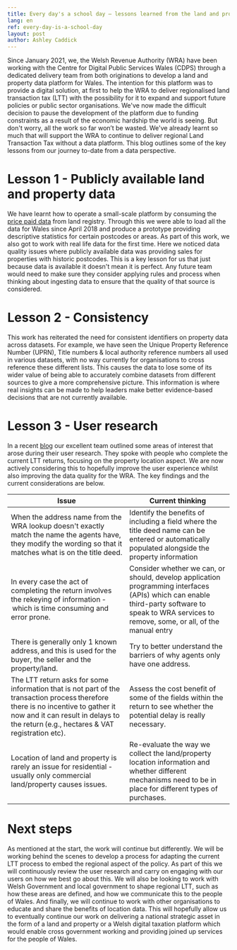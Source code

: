 ```yaml
---
title: Every day's a school day – lessons learned from the land and property platform
lang: en
ref: every-day-is-a-school-day
layout: post
author: Ashley Caddick
---
```


Since January 2021, we, the Welsh Revenue Authority (WRA) have been working with the Centre for Digital Public Services Wales (CDPS) through a dedicated delivery team from both originations to develop a land and property data platform for Wales. The intention for this platform was to provide a digital solution, at first to help the WRA to deliver regionalised land transaction tax (LTT) with the possibility for it to expand and support future policies or public sector organisations. We've now made the difficult decision to pause the development of the platform due to funding constraints as a result of the economic hardship the world is seeing. But don't worry, all the work so far won’t be wasted. We've already learnt so much that will support the WRA to continue to deliver regional Land Transaction Tax without a data platform. This blog outlines some of the key lessons from our journey to-date from a data perspective.

# Lesson 1 - Publicly available land and property data

We have learnt how to operate a small-scale platform by consuming the [price paid data](https://landregistry.data.gov.uk/app/ppd) from land registry. Through this we were able to load all the data for Wales since April 2018 and produce a prototype providing descriptive statistics for certain postcodes or areas. As part of this work, we also got to work with real life data for the first time. Here we noticed data quality issues where publicly available data was providing sales for properties with historic postcodes.  This is a key lesson for us that just because data is available it doesn't mean it is perfect. Any future team would need to make sure they consider applying rules and process when thinking about ingesting data to ensure that the quality of that source is considered.

# Lesson 2 - Consistency

This work has reiterated the need for consistent identifiers on property data across datasets. For example, we have seen the Unique Property Reference Number (UPRN), Title numbers & local authority reference numbers all used in various datasets, with no way currently for organisations to cross reference these different lists. This causes the data to lose some of its wider value of being able to accurately combine datasets from different sources to give a more comprehensive picture. This information is where real insights can be made to help leaders make better evidence-based decisions that are not currently available.

# Lesson 3 - User research
In a recent [blog](/2022/08/23/why-are-inaccuracies-creeping-into-addresses-on-the-land-transaction-tax-return.html) our excellent team outlined some areas of interest that arose during their user research. They spoke with people who complete the current LTT returns, focusing on the property location aspect. We are now actively considering this to hopefully improve the user experience whilst also improving the data quality for the WRA. The key findings and the current considerations are below.

| Issue      | Current thinking |
| ----------- | ----------- |
| When the address name from the WRA lookup doesn't exactly match the name the agents have, they modify the wording so that it matches what is on the title deed.| Identify the benefits of including a field where the title deed name can be entered or automatically populated alongside the property information|
|In every case the act of completing the return involves the rekeying of information - which is time consuming and error prone. |Consider whether we can, or should, develop application programming interfaces (APIs) which can enable third-party software to speak to WRA services to remove, some, or all, of the manual entry|
|There is generally only 1 known address, and this is used for the buyer, the seller and the property/land.|Try to better understand the barriers of why agents only have one address.|
|The LTT return asks for some information that is not part of the transaction process therefore there is no incentive to gather it now and it can result in delays to the return (e.g., hectares & VAT registration etc).|Assess the cost benefit of some of the fields within the return to see whether the potential delay is really necessary.|
|Location of land and property is rarely an issue for residential - usually only commercial land/property causes issues.|Re-evaluate the way we collect the land/property location information and whether different mechanisms need to be in place for different types of purchases.|

# Next steps

As mentioned at the start, the work will continue but differently. We will be working behind the scenes to develop a process for adapting the current LTT process to embed the regional aspect of the policy. As part of this we will continuously review the user research and carry on engaging with our users on how we best go about this. We will also be looking to work with Welsh Government and local government to shape regional LTT, such as how these areas are defined, and how we communicate this to the people of Wales. And finally, we will continue to work with other organisations to educate and share the benefits of location data. This will hopefully allow us to eventually continue our work on delivering a national strategic asset in the form of a land and property or a Welsh digital taxation platform which would enable cross government working and providing joined up services for the people of Wales. 
